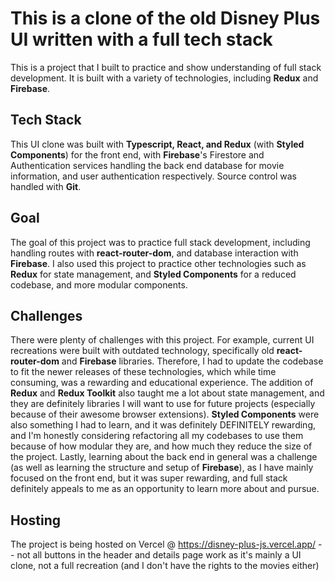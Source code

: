 # This is a clone of the old Disney Plus UI written with a full tech stack
This is a project that I built to practice and show understanding of full stack development. It is built with a variety of technologies, including **Redux** and **Firebase**.

## Tech Stack
This UI clone was built with **Typescript, React, and Redux** (with **Styled Components**) for the front end, with **Firebase**'s Firestore and Authentication services handling the back end database for movie information, and user authentication respectively. Source control was handled with **Git**.

## Goal
The goal of this project was to practice full stack development, including handling routes with **react-router-dom**, and database interaction with **Firebase**. I also used this project to practice other technologies such as **Redux** for state management, and **Styled Components** for a reduced codebase, and more modular components.

## Challenges
There were plenty of challenges with this project. For example, current UI recreations were built with outdated technology, specifically old **react-router-dom** and **Firebase** libraries. Therefore, I had to update the codebase to fit the newer releases of these technologies, which while time consuming, was a rewarding and educational experience. The addition of **Redux** and **Redux Toolkit** also taught me a lot about state management, and they are definitely libraries I will want to use for future projects (especially because of their awesome browser extensions). **Styled Components** were also something I had to learn, and it was definitely DEFINITELY rewarding, and I'm honestly considering refactoring all my codebases to use them because of how modular they are, and how much they reduce the size of the project. Lastly, learning about the back end in general was a challenge (as well as learning the structure and setup of **Firebase**), as I have mainly focused on the front end, but it was super rewarding, and full stack definitely appeals to me as an opportunity to learn more about and pursue.

## Hosting
The project is being hosted on Vercel @ https://disney-plus-js.vercel.app/ -- not all buttons in the header and details page work as it's mainly a UI clone, not a full recreation (and I don't have the rights to the movies either)
